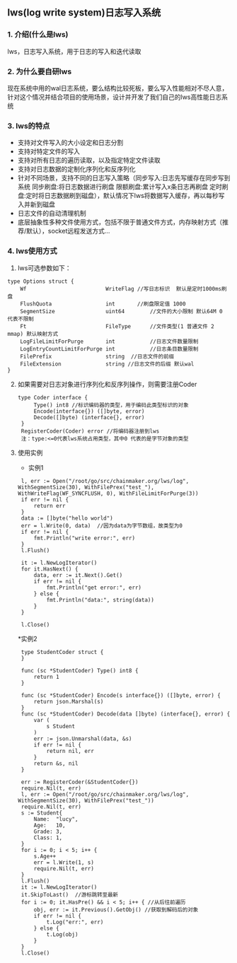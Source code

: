 <!--
 * @Copyright (C) THL A29 Limited, a Tencent company. All rights reserved.: 
 * @SPDX-License-Identifier: Apache-2.0: 
-->
## lws(log write system)日志写入系统
### 1. 介绍(什么是lws)
lws，日志写入系统，用于日志的写入和迭代读取
### 2. 为什么要自研lws
现在系统中用的wal日志系统，要么结构比较死板，要么写入性能相对不尽人意，针对这个情况并结合项目的使用场景，设计并开发了我们自己的lws高性能日志系统
### 3. lws的特点
* 支持对文件写入的大小设定和日志分割
* 支持对特定文件的写入
* 支持对所有日志的遍历读取，以及指定特定文件读取
* 支持对日志数据的定制化序列化和反序列化
* 针对不同场景，支持不同的日志写入策略（同步写入:日志先写缓存在同步写到系统 同步刷盘:将日志数据进行刷盘 限额刷盘:累计写入x条日志再刷盘 定时刷盘:定时将日志数据刷到磁盘），默认情况下lws将数据写入缓存，再以每秒写入并新到磁盘
* 日志文件的自动清理机制
* 底层抽象性多种文件使用方式，包括不限于普通文件方式，内存映射方式（推荐/默认），socket远程发送方式...
  
### 4. lws使用方式
1. lws可选参数如下：
```
type Options struct {
	Wf                         WriteFlag //写日志标识  默认是定时1000ms刷盘
	FlushQuota                 int       //刷盘限定值 1000
	SegmentSize                uint64        //文件的大小限制 默认64M 0 代表不限制
	Ft                         FileType      //文件类型(1 普通文件 2 mmap) 默认映射方式
	LogFileLimitForPurge       int           //日志文件数量限制
	LogEntryCountLimitForPurge int           //日志条目数量限制
	FilePrefix                 string  //日志文件的前缀 
	FileExtension              string //日志文件的后缀 默认wal
}
```
2. 如果需要对日志对象进行序列化和反序列操作，则需要注册Coder
   ```
   type Coder interface {
	    Type() int8 //标识编码器的类型，用于编码此类型标识的对象
	    Encode(interface{}) ([]byte, error)
	    Decode([]byte) (interface{}, error)
    }
    RegisterCoder(Coder) error //将编码器注册到lws
    注：type:<=0代表lws系统占用类型，其中0 代表的是字节对象的类型
   ```
  
3. 使用实例
   * 实例1
   ```
    l, err := Open("/root/go/src/chainmaker.org/lws/log", WithSegmentSize(30), WithFilePrex("test_"), WithWriteFlag(WF_SYNCFLUSH, 0), WithFileLimitForPurge(3))
	if err != nil {
        return err
    }
	data := []byte("hello world")
	err = l.Write(0, data)  //因为data为字节数组，故类型为0
	if err != nil {
        fmt.Println("write error:", err)
    }
	l.Flush()

    it := l.NewLogIterator()
	for it.HasNext() {
		data, err := it.Next().Get()
		if err != nil {
			fmt.Println("get error:", err)
		} else {
			fmt.Println("data:", string(data))
		}
	}
   
	l.Close()
   ```
   *实例2
   ```
    type StudentCoder struct {
    }

    func (sc *StudentCoder) Type() int8 {
        return 1
    }

    func (sc *StudentCoder) Encode(s interface{}) ([]byte, error) {
        return json.Marshal(s)
    }
    func (sc *StudentCoder) Decode(data []byte) (interface{}, error) {
        var (
            s Student
        )
        err := json.Unmarshal(data, &s)
        if err != nil {
            return nil, err
        }
        return &s, nil
    }

    err := RegisterCoder(&StudentCoder{})
	require.Nil(t, err)
	l, err := Open("/root/go/src/chainmaker.org/lws/log", WithSegmentSize(30), WithFilePrex("test_"))
	require.Nil(t, err)
	s := Student{
		Name:  "lucy",
		Age:   10,
		Grade: 3,
		Class: 1,
	}
	for i := 0; i < 5; i++ {
		s.Age++
		err = l.Write(1, s)
		require.Nil(t, err)
	}
	l.Flush()
	it := l.NewLogIterator()
	it.SkipToLast()  //游标跳转至最新
	for i := 0; it.HasPre() && i < 5; i++ { //从后往前遍历
		obj, err := it.Previous().GetObj() //获取到解码后的对象
		if err != nil {
			t.Log("err:", err)
		} else {
			t.Log(obj)
		}
	}
	l.Close()
   ```



